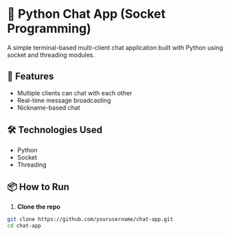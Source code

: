 # 🧠 Python Chat App (Socket Programming)

A simple terminal-based multi-client chat application built with Python using socket and threading modules.

## 🚀 Features
- Multiple clients can chat with each other
- Real-time message broadcasting
- Nickname-based chat

## 🛠️ Technologies Used
- Python
- Socket
- Threading

## 📦 How to Run

1. **Clone the repo**
```bash
git clone https://github.com/yourusername/chat-app.git
cd chat-app

